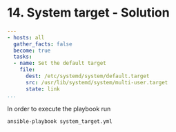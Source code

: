 # 14. System target - Solution

```yml
---
- hosts: all
  gather_facts: false
  become: true
  tasks:
  - name: Set the default target
    file:
      dest: /etc/systemd/system/default.target
      src: /usr/lib/systemd/system/multi-user.target
      state: link
...
```

In order to execute the playbook run 
```bash
ansible-playbook system_target.yml
```